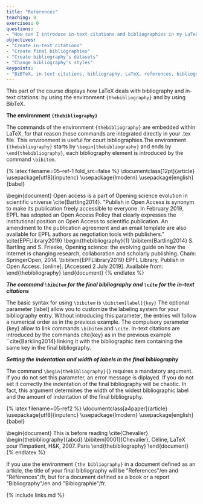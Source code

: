 ```yaml
---
title: "References"
teaching: 0
exercises: 0
questions:
- "How can I introduce in-text citations and bibliographies in my LaTeX document?"
objectives:
- "Create in-text citations"
- "Create final bibliographies"
- "Create bibliography's datasets" 
- "Change bibliography's styles"
keypoints:
- "BiBTeX, in-text citations, bibliography, LaTeX, references, bibliographic styles"
---
```


This part of the course displays how LaTeX deals with bibliography and in-text citations: by using the environment ```{thebibliography}``` and by using BibTeX. 

**The environment ```{thebibliography}```**


The commands of the environment ```{thebibliography}``` are embedded within LaTeX, for that reason these commands are integrated directly in your .tex file. This environment is useful for court bibliographies.The environment ```{thebibliography}``` starts by ```\begin{thebibliography}``` and ends by ```\end{thebibliography}```, each bibliography element is introduced by the command ```\bibitem```.


{% latex filename=05-ref-1 fold_src=false %}
\documentclass[12pt]{article}
\usepackage[utf8]{inputenc}
\usepackage{lmodern}
\usepackage[english]{babel}


\begin{document}
Open access is a part of Opening science evolution in scientific universe \cite{Bartling2014}. 
"Publish in Open Access is synonym to make its publication freely accessible to everyone. In February 2019, EPFL has adopted an Open Access Policy that clearly expresses the institutional position on Open Access to scientific 
publication. An amendment to the publication agreement and an email template are also available for EPFL authors as negotiation tools with publishers." \cite{EPFLlibrary2019} 
 \begin{thebibliography}{1}
  \bibitem{Bartling2014}
  S. Bartling and S. Frieske, Opening science: the evolving guide on how the Internet is changing research,
  collaboration and scholarly publishing. Cham: SpringerOpen, 2014. 
  \bibitem{EPFLlibrary2019}
  EPFL Library, Publish in Open Access. [online]. [Accessed 2 July 2019]. Available from: 
  \end{thebibliography}
\end{document}
{% endlatex %}

***The command ```\bibitem``` for the final bibliography and ```\cite``` for the in-text citations***

The basic syntax for using ```\bibitem``` is ```\bibitem[label]{key}```
The optional parameter [label] allow you to customize the labeling system for your bibliography entry. Without introducing this parameter, the entries will follow a numerical order as in the previous example.
The compulsory parameter {key} allow to link commands ```\bibitem``` and ```\cite```.
In-text citations are introduced by the commands cite{key} as in the previous example ``cite{Barkling2014} linking it
with the bibliographic item containing the same key in the final bibliography. 

***Setting the indentation and width of labels in the final bibliography***

The command ```\begin{thebibliography}{}``` requires a mandatory argument. If you do not set this parameter, an error message
is diplayed. If you do not set it correctly the indentation of the final bibliography will be chaotic. In fact, 
this argument determines the width of the widest bibliographic label and the amount of indentation of 
the final bibliography.


{% latex filename=05-ref2 %}
\documentclass[a4paper]{article}
\usepackage[utf8]{inputenc}
\usepackage{lmodern}
\usepackage[english]{babel}

\begin{document}
  This is before reading \cite{Chevalier}
  \begin{thebibliography}{abcd}
   \bibitem[0001]{Chevalier}, Céline, LaTeX pour l'impatient, 
   H\&K, 2007. Paris
  \end{thebibliography}
\end{document}
{% endlatex %}


If you use the environment ```{the bibliography}``` in a document defined as an article, the title of your final 
bibliography will be "References"/en and "Références"/fr, but for a document defined as a book or a report
"Bibliography"/en and "Biblographie"/fr.

{% include links.md %}


